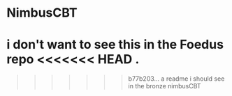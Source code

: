 # NimbusCBT

i don't want to see this in the Foedus repo
<<<<<<< HEAD
.
=======
>>>>>>> b77b203... a readme i should see in the bronze nimbusCBT
